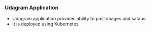 ### Udagram Application
- Udagram application provides ability to post images and sataus.
- It is deployed using Kubernetes